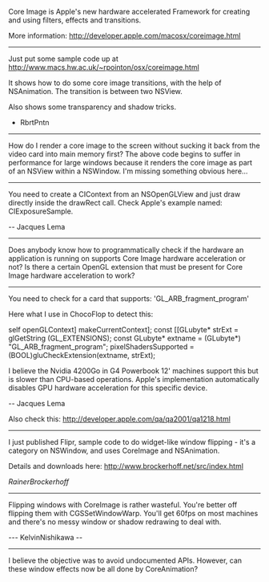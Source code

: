 Core Image is Apple's new hardware accelerated Framework for creating and using filters, effects and transitions.

More information:
http://developer.apple.com/macosx/coreimage.html

----

Just put some sample code up at http://www.macs.hw.ac.uk/~rpointon/osx/coreimage.html

It shows how to do some core image transitions, with the help of NSAnimation. The transition is between two NSView.

Also shows some transparency and shadow tricks.

- RbrtPntn

----

How do I render a core image to the screen without sucking it back from the video card into main memory first?  The above code begins
to suffer in performance for large windows because it renders the core image as part of an NSView within a NSWindow. I'm missing
something obvious here...

----

You need to create a CIContext from an NSOpenGLView and just draw directly inside the drawRect call. Check Apple's example named: CIExposureSample.

-- Jacques Lema

----

Does anybody know how to programmatically check if the hardware an application is running on supports Core Image hardware acceleration or not? Is there a certain OpenGL extension that must be present for Core Image hardware acceleration to work?

----

You need to check for a card that supports: 'GL_ARB_fragment_program'

Here what I use in ChocoFlop to detect this:

    
self openGLContext] makeCurrentContext];
const [[GLubyte* strExt = glGetString (GL_EXTENSIONS);
const GLubyte* extname = (GLubyte*) "GL_ARB_fragment_program";
pixelShadersSupported  = (BOOL)gluCheckExtension(extname, strExt);


I believe the Nvidia 4200Go in G4 Powerbook 12' machines support this but is slower than CPU-based operations. Apple's implementation automatically disables GPU hardware acceleration for this specific device.

-- Jacques Lema

Also check this: http://developer.apple.com/qa/qa2001/qa1218.html

----

I just published Flipr, sample code to do widget-like window flipping - it's a category on NSWindow, and uses CoreImage and NSAnimation.

Details and downloads here: http://www.brockerhoff.net/src/index.html

*RainerBrockerhoff*

----
Flipping windows with CoreImage is rather wasteful. You're better off flipping them with CGSSetWindowWarp. You'll get 60fps on most machines and there's no messy window or shadow redrawing to deal with.

--- KelvinNishikawa --

----
I believe the objective was to avoid undocumented APIs.  However, can these window effects now be all done by CoreAnimation?
